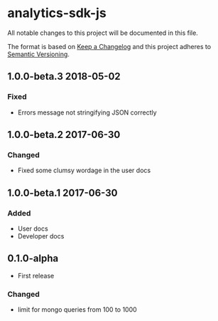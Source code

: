 # analytics-sdk-js
All notable changes to this project will be documented in this file.

The format is based on [Keep a Changelog](http://keepachangelog.com/)
and this project adheres to [Semantic Versioning](http://semver.org/).

## 1.0.0-beta.3 2018-05-02

### Fixed

-   Errors message not stringifying JSON correctly

## 1.0.0-beta.2 2017-06-30

### Changed
-   Fixed some clumsy wordage in the user docs

## 1.0.0-beta.1 2017-06-30

### Added
-   User docs
-   Developer docs

## 0.1.0-alpha
-   First release

### Changed

-   limit for mongo queries from 100 to 1000
